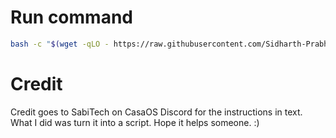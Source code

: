# Run command

```bash
bash -c "$(wget -qLO - https://raw.githubusercontent.com/Sidharth-Prabhu/CasaOS-Password-Reset/main/run.sh)"
```

# Credit

Credit goes to SabiTech on CasaOS Discord for the instructions in text. What I did was turn it into a script. Hope it helps someone. :)

